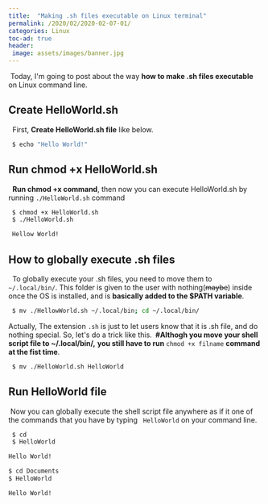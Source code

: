 ```yaml
---
title:  "Making .sh files executable on Linux terminal"
permalink: /2020/02/2020-02-07-01/
categories: Linux 
toc-ad: true
header:
 image: assets/images/banner.jpg
---
```

&nbsp;Today, I'm going to post about the way **how to make .sh files executable** on Linux command line.

## Create HelloWorld.sh 
&nbsp; First, **Create HelloWorld.sh file** like below.
```bash
 $ echo "Hello World!"
```

## Run chmod +x HelloWorld.sh 

&nbsp; **Run chmod +x command**, then now you can execute HelloWorld.sh by running ```./HelloWorld.sh``` command
```bash
 $ chmod +x HelloWorld.sh
 $ ./HelloWorld.sh
```
```bash
 Hellow World!
```
## How to globally execute .sh files 
&nbsp; To globally execute your .sh files, 
you need to move them to ```~/.local/bin/```.
This folder is given to the user with nothing(~~maybe~~) inside once the OS is installed, and is **basically added to the $PATH variable**. 

```bash
 $ mv ./HellowWorld.sh ~/.local/bin; cd ~/.local/bin/
```

Actually, The extension ```.sh``` is just to let users know that it is .sh file, and do nothing special. So, let's do a trick like this.
**&nbsp;#Althogh you move your shell script file to ~/.local/bin/,** **you still have to run** ```chmod +x filname``` **command at the fist time**.
```bash
 $ mv ./HelloWorld.sh HelloWorld
```
## Run HelloWorld file
&nbsp;Now you can globally execute the shell script file anywhere as if it one of the commands that you have by typing ``` HelloWorld``` on your command line. 
```bash
 $ cd
 $ HelloWorld
 ```
 ```bash
 Hello World!
 ```
 ```bash
 $ cd Documents
 $ HelloWorld
 ```
 ```bash
 Hello World!
```